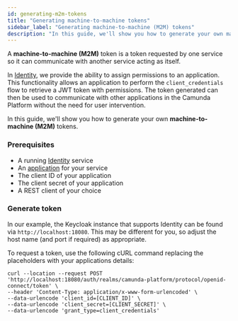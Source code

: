```yaml
---
id: generating-m2m-tokens
title: "Generating machine-to-machine tokens"
sidebar_label: "Generating machine-to-machine (M2M) tokens"
description: "In this guide, we'll show you how to generate your own machine-to-machine (M2M) tokens."
---
```


A **machine-to-machine (M2M)** token is a token requested by one service so it can
communicate with another service acting as itself.

In [Identity](/self-managed/identity/what-is-identity.md), we provide the ability to assign permissions to
an application. This functionality allows an application to perform the `client_credentials` flow to
retrieve a JWT token with permissions. The token generated can then be used to communicate with other applications in the Camunda Platform without
the need for user intervention.

In this guide, we'll show you how to generate your own **machine-to-machine (M2M)** tokens.

### Prerequisites

- A running [Identity](/self-managed/identity/what-is-identity.md) service
- An [application](/self-managed/concepts/access-control/applications.md) for your service
- The client ID of your application
- The client secret of your application
- A REST client of your choice

### Generate token

In our example, the Keycloak instance that supports Identity can be found via `http://localhost:18080`.
This may be different for you, so adjust the host name (and port if required) as appropriate.

To request a token, use the following cURL command replacing the placeholders with your applications
details:

```
curl --location --request POST 'http://localhost:18080/auth/realms/camunda-platform/protocol/openid-connect/token' \
--header 'Content-Type: application/x-www-form-urlencoded' \
--data-urlencode 'client_id=[CLIENT_ID]' \
--data-urlencode 'client_secret=[CLIENT_SECRET]' \
--data-urlencode 'grant_type=client_credentials'
```
